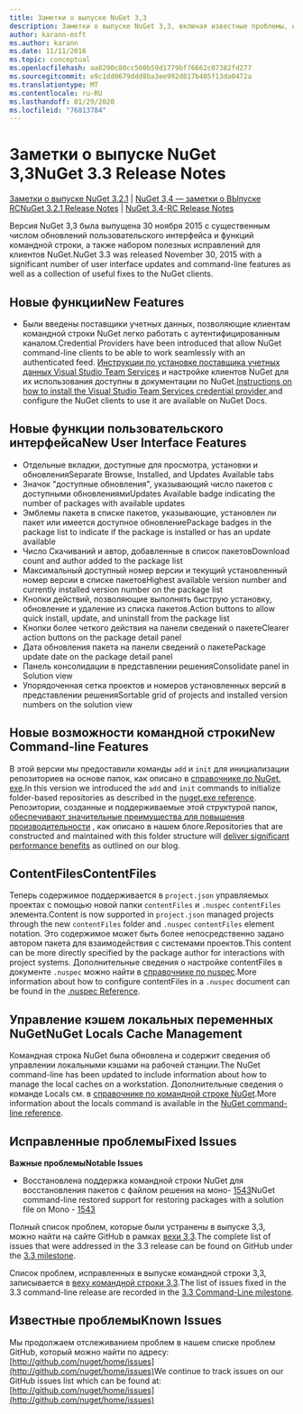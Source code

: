 ```yaml
---
title: Заметки о выпуске NuGet 3,3
description: Заметки о выпуске NuGet 3,3, включая известные проблемы, исправления ошибок, добавленные функции и DCR.
author: karann-msft
ms.author: karann
ms.date: 11/11/2016
ms.topic: conceptual
ms.openlocfilehash: aa8290c80cc500b59d1779bf76662c07382fd277
ms.sourcegitcommit: e9c1dd0679ddd8ba3ee992d817b405f13da0472a
ms.translationtype: MT
ms.contentlocale: ru-RU
ms.lasthandoff: 01/29/2020
ms.locfileid: "76813784"
---
```

# <a name="nuget-33-release-notes"></a><span data-ttu-id="c4fe3-103">Заметки о выпуске NuGet 3,3</span><span class="sxs-lookup"><span data-stu-id="c4fe3-103">NuGet 3.3 Release Notes</span></span>

<span data-ttu-id="c4fe3-104">[Заметки о выпуске NuGet 3.2.1](../release-notes/nuget-3.2.1.md) | [NuGet 3,4 — заметки о ВЫпуске RC](../release-notes/nuget-3.4-RC.md)</span><span class="sxs-lookup"><span data-stu-id="c4fe3-104">[NuGet 3.2.1 Release Notes](../release-notes/nuget-3.2.1.md) | [NuGet 3.4-RC Release Notes](../release-notes/nuget-3.4-RC.md)</span></span>

<span data-ttu-id="c4fe3-105">Версия NuGet 3,3 была выпущена 30 ноября 2015 с существенным числом обновлений пользовательского интерфейса и функций командной строки, а также набором полезных исправлений для клиентов NuGet.</span><span class="sxs-lookup"><span data-stu-id="c4fe3-105">NuGet 3.3 was released November 30, 2015 with a significant number of user interface updates and command-line features as well as a collection of useful fixes to the NuGet clients.</span></span>

## <a name="new-features"></a><span data-ttu-id="c4fe3-106">Новые функции</span><span class="sxs-lookup"><span data-stu-id="c4fe3-106">New Features</span></span>

* <span data-ttu-id="c4fe3-107">Были введены поставщики учетных данных, позволяющие клиентам командной строки NuGet легко работать с аутентифицированным каналом.</span><span class="sxs-lookup"><span data-stu-id="c4fe3-107">Credential Providers have been introduced that allow NuGet command-line clients to be able to work seamlessly with an authenticated feed.</span></span> <span data-ttu-id="c4fe3-108">[Инструкции по установке поставщика учетных данных Visual Studio Team Services](../reference/extensibility/nuget-exe-credential-providers.md) и настройке клиентов NuGet для их использования доступны в документации по NuGet.</span><span class="sxs-lookup"><span data-stu-id="c4fe3-108">[Instructions on how to install the Visual Studio Team Services credential provider ](../reference/extensibility/nuget-exe-credential-providers.md) and configure the NuGet clients to use it are available on NuGet Docs.</span></span>

## <a name="new-user-interface-features"></a><span data-ttu-id="c4fe3-109">Новые функции пользовательского интерфейса</span><span class="sxs-lookup"><span data-stu-id="c4fe3-109">New User Interface Features</span></span>

* <span data-ttu-id="c4fe3-110">Отдельные вкладки, доступные для просмотра, установки и обновления</span><span class="sxs-lookup"><span data-stu-id="c4fe3-110">Separate Browse, Installed, and Updates Available tabs</span></span>
* <span data-ttu-id="c4fe3-111">Значок "доступные обновления", указывающий число пакетов с доступными обновлениями</span><span class="sxs-lookup"><span data-stu-id="c4fe3-111">Updates Available badge indicating the number of packages with available updates</span></span>
* <span data-ttu-id="c4fe3-112">Эмблемы пакета в списке пакетов, указывающие, установлен ли пакет или имеется доступное обновление</span><span class="sxs-lookup"><span data-stu-id="c4fe3-112">Package badges in the package list to indicate if the package is installed or has an update available</span></span>
* <span data-ttu-id="c4fe3-113">Число Скачиваний и автор, добавленные в список пакетов</span><span class="sxs-lookup"><span data-stu-id="c4fe3-113">Download count and author added to the package list</span></span>
* <span data-ttu-id="c4fe3-114">Максимальный доступный номер версии и текущий установленный номер версии в списке пакетов</span><span class="sxs-lookup"><span data-stu-id="c4fe3-114">Highest available version number and currently installed version number on the package list</span></span>
* <span data-ttu-id="c4fe3-115">Кнопки действий, позволяющие выполнять быструю установку, обновление и удаление из списка пакетов.</span><span class="sxs-lookup"><span data-stu-id="c4fe3-115">Action buttons to allow quick install, update, and uninstall from the package list</span></span>
* <span data-ttu-id="c4fe3-116">Кнопки более четкого действия на панели сведений о пакете</span><span class="sxs-lookup"><span data-stu-id="c4fe3-116">Clearer action buttons on the package detail panel</span></span>
* <span data-ttu-id="c4fe3-117">Дата обновления пакета на панели сведений о пакете</span><span class="sxs-lookup"><span data-stu-id="c4fe3-117">Package update date on the package detail panel</span></span>
* <span data-ttu-id="c4fe3-118">Панель консолидации в представлении решения</span><span class="sxs-lookup"><span data-stu-id="c4fe3-118">Consolidate panel in Solution view</span></span>
* <span data-ttu-id="c4fe3-119">Упорядоченная сетка проектов и номеров установленных версий в представлении решения</span><span class="sxs-lookup"><span data-stu-id="c4fe3-119">Sortable grid of projects and installed version numbers on the solution view</span></span>

## <a name="new-command-line-features"></a><span data-ttu-id="c4fe3-120">Новые возможности командной строки</span><span class="sxs-lookup"><span data-stu-id="c4fe3-120">New Command-line Features</span></span>

<span data-ttu-id="c4fe3-121">В этой версии мы предоставили команды `add` и `init` для инициализации репозиториев на основе папок, как описано в [справочнике по NuGet. exe](../reference/nuget-exe-cli-reference.md).</span><span class="sxs-lookup"><span data-stu-id="c4fe3-121">In this version we introduced the `add` and `init` commands to initialize folder-based repositories as described in the [nuget.exe reference](../reference/nuget-exe-cli-reference.md).</span></span> <span data-ttu-id="c4fe3-122">Репозитории, созданные и поддерживаемые этой структурой папок, [обеспечивают значительные преимущества для повышения производительности](http://blog.nuget.org/20150922/Accelerate-Package-Source.html) , как описано в нашем блоге.</span><span class="sxs-lookup"><span data-stu-id="c4fe3-122">Repositories that are constructed and maintained with this folder structure will [deliver significant performance benefits](http://blog.nuget.org/20150922/Accelerate-Package-Source.html) as outlined on our blog.</span></span>

## <a name="contentfiles"></a><span data-ttu-id="c4fe3-123">ContentFiles</span><span class="sxs-lookup"><span data-stu-id="c4fe3-123">ContentFiles</span></span>

<span data-ttu-id="c4fe3-124">Теперь содержимое поддерживается в `project.json` управляемых проектах с помощью новой папки `contentFiles` и `.nuspec` `contentFiles` элемента.</span><span class="sxs-lookup"><span data-stu-id="c4fe3-124">Content is now supported in `project.json` managed projects through the new `contentFiles` folder and `.nuspec` `contentFiles` element notation.</span></span>  <span data-ttu-id="c4fe3-125">Это содержимое может быть более непосредственно задано автором пакета для взаимодействия с системами проектов.</span><span class="sxs-lookup"><span data-stu-id="c4fe3-125">This content can be more directly specified by the package author for interactions with project systems.</span></span>  <span data-ttu-id="c4fe3-126">Дополнительные сведения о настройке contentFiles в документе `.nuspec` можно найти в [справочнике по nuspec](../reference/nuspec.md).</span><span class="sxs-lookup"><span data-stu-id="c4fe3-126">More information about how to configure contentFiles in a `.nuspec` document can be found in the [.nuspec Reference](../reference/nuspec.md).</span></span>

## <a name="nuget-locals-cache-management"></a><span data-ttu-id="c4fe3-127">Управление кэшем локальных переменных NuGet</span><span class="sxs-lookup"><span data-stu-id="c4fe3-127">NuGet Locals Cache Management</span></span>

<span data-ttu-id="c4fe3-128">Командная строка NuGet была обновлена и содержит сведения об управлении локальными кэшами на рабочей станции.</span><span class="sxs-lookup"><span data-stu-id="c4fe3-128">The NuGet command-line has been updated to include information about how to manage the local caches on a workstation.</span></span>  <span data-ttu-id="c4fe3-129">Дополнительные сведения о команде Locals см. в [справочнике по командной строке NuGet](../reference/cli-reference/cli-ref-locals.md).</span><span class="sxs-lookup"><span data-stu-id="c4fe3-129">More information about the locals command is available in the [NuGet command-line reference](../reference/cli-reference/cli-ref-locals.md).</span></span>

## <a name="fixed-issues"></a><span data-ttu-id="c4fe3-130">Исправленные проблемы</span><span class="sxs-lookup"><span data-stu-id="c4fe3-130">Fixed Issues</span></span>

<span data-ttu-id="c4fe3-131">**Важные проблемы**</span><span class="sxs-lookup"><span data-stu-id="c4fe3-131">**Notable Issues**</span></span>

* <span data-ttu-id="c4fe3-132">Восстановлена поддержка командной строки NuGet для восстановления пакетов с файлом решения на моно- [1543](https://github.com/NuGet/Home/issues/1543)</span><span class="sxs-lookup"><span data-stu-id="c4fe3-132">NuGet command-line restored support for restoring packages with a solution file on Mono - [1543](https://github.com/NuGet/Home/issues/1543)</span></span>

<span data-ttu-id="c4fe3-133">Полный список проблем, которые были устранены в выпуске 3,3, можно найти на сайте GitHub в рамках [вехи 3,3](https://github.com/NuGet/Home/issues?q=is%3Aissue+milestone%3A3.3.0+is%3Aclosed).</span><span class="sxs-lookup"><span data-stu-id="c4fe3-133">The complete list of issues that were addressed in the 3.3 release can be found on GitHub under the [3.3 milestone](https://github.com/NuGet/Home/issues?q=is%3Aissue+milestone%3A3.3.0+is%3Aclosed).</span></span>

<span data-ttu-id="c4fe3-134">Список проблем, исправленных в выпуске командной строки 3,3, записывается в [веху командной строки 3,3](https://github.com/NuGet/Home/issues?q=is%3Aissue+is%3Aclosed+milestone%3A3.3.0-commandline).</span><span class="sxs-lookup"><span data-stu-id="c4fe3-134">The list of issues fixed in the 3.3 command-line release are recorded in the [3.3 Command-Line milestone](https://github.com/NuGet/Home/issues?q=is%3Aissue+is%3Aclosed+milestone%3A3.3.0-commandline).</span></span>

## <a name="known-issues"></a><span data-ttu-id="c4fe3-135">Известные проблемы</span><span class="sxs-lookup"><span data-stu-id="c4fe3-135">Known Issues</span></span>

<span data-ttu-id="c4fe3-136">Мы продолжаем отслеживанием проблем в нашем списке проблем GitHub, который можно найти по адресу: [http://github.com/nuget/home/issues](http://github.com/nuget/home/issues)</span><span class="sxs-lookup"><span data-stu-id="c4fe3-136">We continue to track issues on our GitHub issues list which can be found at: [http://github.com/nuget/home/issues](http://github.com/nuget/home/issues)</span></span>